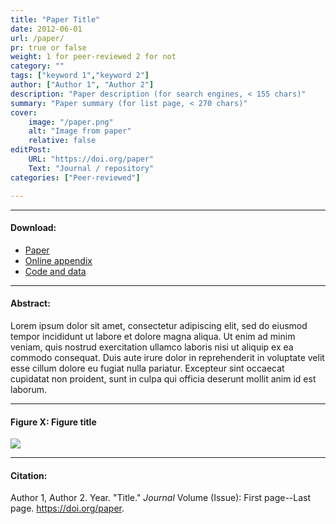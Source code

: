 ```yaml
---
title: "Paper Title" 
date: 2012-06-01
url: /paper/
pr: true or false 
weight: 1 for peer-reviewed 2 for not
category: ""
tags: ["keyword 1","keyword 2"]
author: ["Author 1", "Author 2"]
description: "Paper description (for search engines, < 155 chars)" 
summary: "Paper summary (for list page, < 270 chars)" 
cover:
    image: "/paper.png"
    alt: "Image from paper"
    relative: false
editPost:
    URL: "https://doi.org/paper"
    Text: "Journal / repository"
categories: ["Peer-reviewed"]

---
```


---

#### Download:

- [Paper](/paper.pdf)
- [Online appendix](/appendix.pdf)
- [Code and data](https://github.com/paper)

---

#### Abstract:

Lorem ipsum dolor sit amet, consectetur adipiscing elit, sed do eiusmod tempor incididunt ut labore et dolore magna aliqua. Ut enim ad minim veniam, quis nostrud exercitation ullamco laboris nisi ut aliquip ex ea commodo consequat. Duis aute irure dolor in reprehenderit in voluptate velit esse cillum dolore eu fugiat nulla pariatur. Excepteur sint occaecat cupidatat non proident, sunt in culpa qui officia deserunt mollit anim id est laborum.

---

#### Figure X:  Figure title

![](/paper.png)

---

#### Citation:

Author 1, Author 2. Year. "Title." *Journal* Volume (Issue): First page--Last page. https://doi.org/paper.

